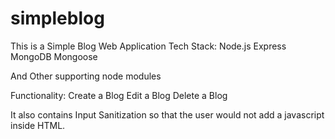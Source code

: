 # simpleblog
This is a Simple Blog Web Application
Tech Stack:
Node.js
Express
MongoDB
Mongoose

And Other supporting node modules

Functionality:
Create a Blog
Edit a Blog
Delete a Blog

It also contains Input Sanitization so that the user would not add a javascript inside HTML.
